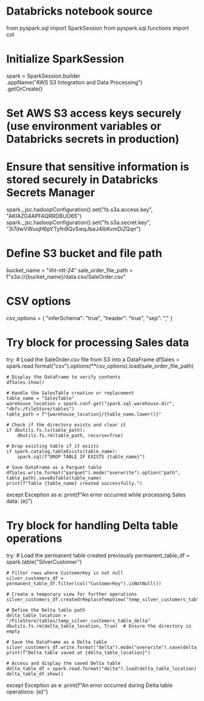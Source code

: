 # Databricks notebook source
from pyspark.sql import SparkSession
from pyspark.sql.functions import col

# Initialize SparkSession
spark = SparkSession.builder \
    .appName("AWS S3 Integration and Data Processing") \
    .getOrCreate()

# Set AWS S3 access keys securely (use environment variables or Databricks secrets in production)
# Ensure that sensitive information is stored securely in Databricks Secrets Manager
spark._jsc.hadoopConfiguration().set("fs.s3a.access.key", "AKIAZG4APFAQRRDBUO65")
spark._jsc.hadoopConfiguration().set("fs.s3a.secret.key", "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")

# Define S3 bucket and file path
bucket_name = "iiht-ntt-24"
sale_order_file_path = f"s3a://{bucket_name}/data.csv/SaleOrder.csv"

# CSV options
csv_options = {
    "inferSchema": "true",
    "header": "true",
    "sep": ","
}

# Try block for processing Sales data
try:
    # Load the SaleOrder.csv file from S3 into a DataFrame
    dfSales = spark.read.format("csv").options(**csv_options).load(sale_order_file_path)

    # Display the DataFrame to verify contents
    dfSales.show()

    # Handle the SalesTable creation or replacement
    table_name = "SalesTable"
    warehouse_location = spark.conf.get("spark.sql.warehouse.dir", "dbfs:/FileStore/tables")
    table_path = f"{warehouse_location}/{table_name.lower()}"

    # Check if the directory exists and clear it
    if dbutils.fs.ls(table_path):
        dbutils.fs.rm(table_path, recurse=True)
        
    # Drop existing table if it exists
    if spark.catalog.tableExists(table_name):
        spark.sql(f"DROP TABLE IF EXISTS {table_name}")
        
    # Save DataFrame as a Parquet table
    dfSales.write.format("parquet").mode("overwrite").option("path", table_path).saveAsTable(table_name)
    print(f"Table {table_name} created successfully.")

except Exception as e:
    print(f"An error occurred while processing Sales data: {e}")

# Try block for handling Delta table operations
try:
    # Load the permanent table created previously
    permanent_table_df = spark.table("SilverCustomer")

    # Filter rows where CustomerKey is not null
    silver_customers_df = permanent_table_df.filter(col("CustomerKey").isNotNull())

    # Create a temporary view for further operations
    silver_customers_df.createOrReplaceTempView("temp_silver_customers_table")

    # Define the Delta table path
    delta_table_location = "/FileStore/tables/temp_silver_customers_table_delta"
    dbutils.fs.rm(delta_table_location, True)  # Ensure the directory is empty

    # Save the DataFrame as a Delta table
    silver_customers_df.write.format("delta").mode("overwrite").save(delta_table_location)
    print(f"Delta table saved at {delta_table_location}")

    # Access and display the saved Delta table
    delta_table_df = spark.read.format("delta").load(delta_table_location)
    delta_table_df.show()

except Exception as e:
    print(f"An error occurred during Delta table operations: {e}")

